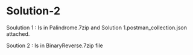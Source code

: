 # Solution-2

Soulution 1 : Is in Palindrome.7zip and Solution 1.postman_collection.json attached.

Soution 2 : Is in BinaryReverse.7zip file
